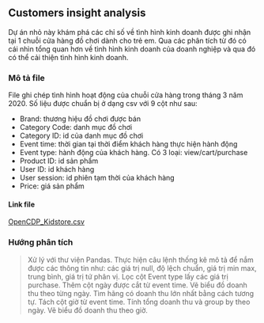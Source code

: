 ## Customers insight analysis
Dự án nhỏ này khám phá các chỉ số về tình hình kinh doanh được ghi nhận tại 1 chuỗi cửa hàng đồ chơi dành cho trẻ em. Qua các phân tích từ đó có cái nhìn tổng quan hơn về tình hình kinh doanh của doanh nghiệp và qua đó có thể cải thiện tình hình kinh doanh.

### Mô tả file
File ghi chép tình hình hoạt động của chuỗi cửa hàng trong tháng 3 năm 2020. Số liệu được chuẩn bị ở dạng csv với 9 cột như sau:
- Brand: thương hiệu đồ chơi được bán
- Category Code: danh mục đồ chơi
- Category ID: id của danh mục đồ chơi
- Event time: thời gian tại thời điểm khách hàng thực hiện hành động
- Event type: hành động của khách hàng. Có 3 loại: view/cart/purchase
- Product ID: id sản phẩm
- User ID: id khách hàng
- User session: id phiên tạm thời của khách hàng
- Price: giá sản phẩm

#### Link file
[OpenCDP_Kidstore.csv](https://drive.google.com/file/d/10xewZD2A1kYOtkddtlwWa8-s37A8YofN/view?usp=sharing)

### Hướng phân tích
> Xử lý với thư viện Pandas. Thực hiện câu lệnh thống kê mô tả để nắm được các thông tin như: các giá trị null, độ lệch chuẩn, giá trị min max, trung bình, giá trị tứ phân vị.
> Lọc cột Event type lấy các giá trị purchase. Thêm cột ngày được cắt từ event time. Vẽ biểu đồ doanh thu theo từng ngày.
> Tìm hãng có doanh thu lớn nhất bằng cách tương tự.
> Tách cột giờ từ event time. Tính tổng doanh thu và group by theo ngày. Vẽ biểu đồ doanh thu theo giờ.

